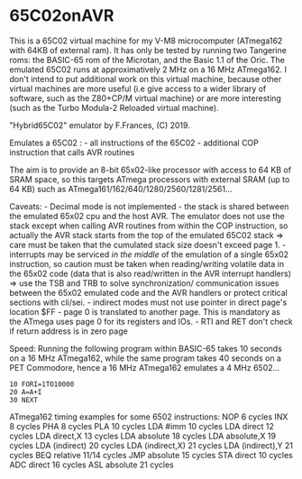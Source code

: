# 65C02onAVR

This is a 65C02 virtual machine for my V-M8 microcomputer (ATmega162 with 64KB of external ram). 
It has only be tested by running two Tangerine roms: the BASIC-65 rom of the Microtan, and the Basic 1.1 of the Oric.
The emulated 65C02 runs at approximatively 2 MHz on a 16 MHz ATmega162.
I don't intend to put additional work on this virtual machine, because other virtual machines are more useful (i.e give access to a wider library of software, such as the Z80+CP/M virtual machine) or are more interesting (such as the Turbo Modula-2 Reloaded virtual machine).

"Hybrid65C02" emulator by F.Frances, (C) 2019.

  Emulates a 65C02 :
    - all instructions of the 65C02
    - additional COP instruction that calls AVR routines

  The aim is to provide an 8-bit 65x02-like processor with access to 64 KB
  of SRAM space, so this targets ATmega processors with external SRAM (up 
  to 64 KB) such as ATmega161/162/640/1280/2560/1281/2561...

  Caveats:
    - Decimal mode is not implemented
    - the stack is shared between the emulated 65x02 cpu and the host AVR.
      The emulator does not use the stack except when calling AVR routines
      from within the COP instruction, so actually the AVR stack starts from
      the top of the emulated 65C02 stack => care must be taken that the
      cumulated stack size doesn't exceed page 1.
    - interrupts may be serviced *in the middle* of the emulation of a
      single 65x02 instruction, so caution must be taken when reading/writing
      volatile data in the 65x02 code (data that is also read/written in the
      AVR interrupt handlers) => use the TSB and TRB to solve synchronization/
      communication issues between the 65x02 emulated code and the AVR handlers
      or protect critical sections with cli/sei.
    - indirect modes must not use pointer in direct page's location $FF
    - page 0 is translated to another page. This is mandatory as the ATmega
      uses page 0 for its registers and IOs.
    - RTI and RET don't check if return address is in zero page

  Speed: 
    Running the following program within BASIC-65 takes 10 seconds on a 16 MHz
    ATmega162, while the same program takes 40 seconds on a PET Commodore,
    hence a 16 MHz ATmega162 emulates a 4 MHz 6502...

    10 FORI=1TO10000
    20 A=A+I
    30 NEXT

  ATmega162 timing examples for some 6502 instructions:
    NOP                6 cycles
    INX                8 cycles
    PHA                8 cycles
    PLA               10 cycles
    LDA #imm          10 cycles
    LDA direct        12 cycles
    LDA direct,X      13 cycles
    LDA absolute      18 cycles
    LDA absolute,X    19 cycles
    LDA (indirect)    20 cycles
    LDA (indirect,X)  21 cycles
    LDA (indirect),Y  21 cycles
    BEQ relative      11/14 cycles
    JMP absolute      15 cycles
    STA direct        10 cycles
    ADC direct        16 cycles
    ASL absolute      21 cycles

